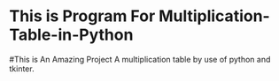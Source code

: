 # This is Program For Multiplication-Table-in-Python
#This is An Amazing Project
A multiplication table by use of python and tkinter.
